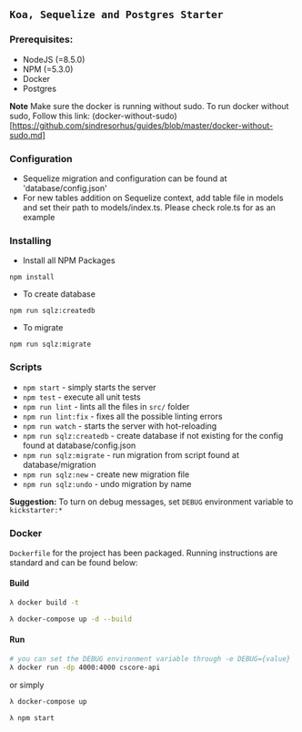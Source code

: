## `Koa, Sequelize and Postgres Starter`

### Prerequisites:

- NodeJS (=8.5.0)
- NPM (=5.3.0)
- Docker
- Postgres

**Note** Make sure the docker is running without sudo. To run docker without sudo, Follow this link: (docker-without-sudo)[https://github.com/sindresorhus/guides/blob/master/docker-without-sudo.md]

### Configuration

- Sequelize migration and configuration can be found at 'database/config.json'
- For new tables addition on Sequelize context, add table file in models and set their path to models/index.ts. Please check role.ts for as an example

### Installing

- Install all NPM Packages
```
npm install
```

- To create database
```
npm run sqlz:createdb
```

- To migrate
```
npm run sqlz:migrate
```
### Scripts

- `npm start` - simply starts the server
- `npm test` - execute all unit tests
- `npm run lint` - lints all the files in `src/` folder
- `npm run lint:fix` - fixes all the possible linting errors
- `npm run watch` - starts the server with hot-reloading
- `npm run sqlz:createdb` - create database if not existing for the config found at database/config.json
- `npm run sqlz:migrate` - run migration from script found at database/migration
- `npm run sqlz:new` - create new migration file
- `npm run sqlz:undo` - undo migration by name

**Suggestion:** To turn on debug messages, set `DEBUG` environment variable to `kickstarter:*`

### Docker

`Dockerfile` for the project has been packaged. Running instructions are standard and can be found below:

#### Build
```bash
λ docker build -t
```

```bash
λ docker-compose up -d --build
```

#### Run
```bash
# you can set the DEBUG environment variable through -e DEBUG={value} 
λ docker run -dp 4000:4000 cscore-api
```
or simply
```bash
λ docker-compose up
```

```bash
λ npm start
```
